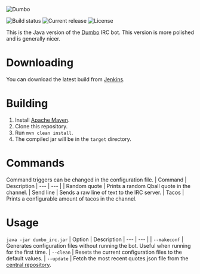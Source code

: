 ![Dumbo](https://static.amberfall.science/Dumbo-Bukkit/logo.png)

![Build status](https://api.travis-ci.org/sweepyoface/dumbo-java.svg?branch=master)
![Current release](https://img.shields.io/github/release/sweepyoface/dumbo-java.svg)
![License](https://img.shields.io/github/license/sweepyoface/dumbo-java.svg)

This is the Java version of the [Dumbo](https://github.com/sweepyoface/dumbo) IRC bot. This version is more polished and is generally nicer.

# Downloading
You can download the latest build from [Jenkins](https://ci.amberfall.science/job/Dumbo-Java/).

# Building
1. Install [Apache Maven](https://maven.apache.org/).
2. Clone this repository.
3. Run `mvn clean install`.
4. The compiled jar will be in the `target` directory.

# Commands
Command triggers can be changed in the configuration file.
| Command | Description
| --- | --- |
| Random quote | Prints a random Qball quote in the channel.
| Send line | Sends a raw line of text to the IRC server.
| Tacos | Prints a configurable amount of tacos in the channel.

# Usage
`java -jar dumbo_irc.jar`
| Option | Description
| --- | --- |
| `--makeconf` | Generates configuration files without running the bot. Useful when running for the first time.
| `--clean` | Resets the current configuration files to the default values.
| `--update` | Fetch the most recent quotes.json file from the [central repository](https://github.com/sweepyoface/dumbo-quotes).
